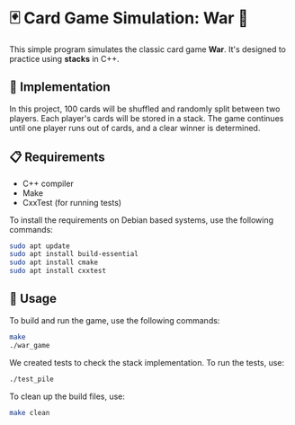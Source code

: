 # 🃏 Card Game Simulation: War 🎴

This simple program simulates the classic card game **War**. It's designed to practice using **stacks** in C++.

## 🔧 Implementation

In this project, 100 cards will be shuffled and randomly split between two players. 
Each player's cards will be stored in a stack. The game continues until one player runs out of cards, and a clear winner is determined.

## 📋 Requirements
- C++ compiler
- Make
- CxxTest (for running tests)

To install the requirements on Debian based systems, use the following commands:

```bash
sudo apt update
sudo apt install build-essential
sudo apt install cmake
sudo apt install cxxtest
```

## 🚀 Usage

To build and run the game, use the following commands:

```bash
make
./war_game
```

We created tests to check the stack implementation. To run the tests, use:

```bash
./test_pile
```

To clean up the build files, use:

```bash
make clean
```
